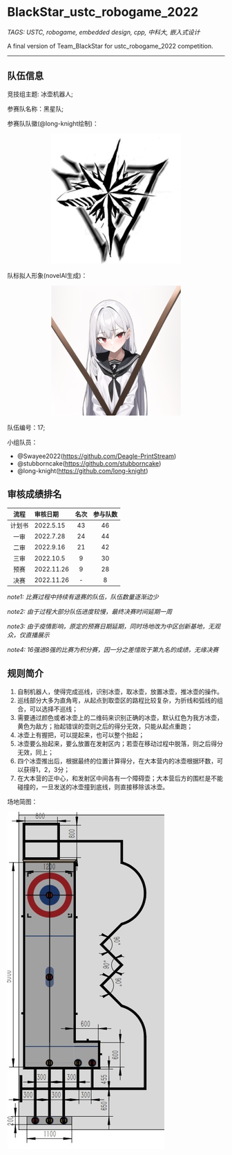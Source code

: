 # BlackStar_ustc_robogame_2022

*TAGS: USTC, robogame, embedded design, cpp, 中科大, 嵌入式设计* 

A final version of Team_BlackStar for ustc_robogame_2022 competition.

-------

## 队伍信息

竞技组主题: 冰壶机器人;

参赛队名称：黑星队;

参赛队队徽(@long-knight绘制)：
<div align="center"> <img src="https://github.com/Deagle-PrintStream/BlackStar_ustc_robogame_2022/blob/main/reference/pictures/blackstar.jpg" width = 300 height = 300 /> </div>

队标拟人形象(novelAI生成)：
<div align="center"> <img src="https://github.com/Deagle-PrintStream/BlackStar_ustc_robogame_2022/blob/main/reference/pictures/blackstar_novelAI_waifu2x_1.png" width = 300 height = 300 /> </div>

队伍编号：17;

小组队员：
* @Swayee2022(https://github.com/Deagle-PrintStream)
* @stubborncake(https://github.com/stubborncake)
* @long-knight(https://github.com/long-knight)

## 审核成绩排名

|  流程 | 审核日期  | 名次  | 参与队数 |
| :--:  | :---  | :--:  | :--:  |
| 计划书 | 2022.5.15 |  43 |  46  |
| 一审   | 2022.7.28 |  24 |  44  |
| 二审 | 2022.9.16 |  21 |  42  |
| 三审 | 2022.10.5 |  9 |  30  |
| 预赛 | 2022.11.26 |  9 |  28  |
| 决赛 | 2022.11.26 |  - |  8  |

*note1: 比赛过程中持续有退赛的队伍，队伍数量逐渐边少*

*note2: 由于过程大部分队伍进度较慢，最终决赛时间延期一周*

*note3: 由于疫情影响，原定的预赛日期延期，同时场地改为中区创新基地，无观众，仅直播展示*

*note4: 16强进8强的比赛为积分赛，因一分之差惜败于第九名的成绩，无缘决赛*

## 规则简介

1. 自制机器人，使得完成巡线，识别冰壶，取冰壶，放置冰壶，推冰壶的操作。
2. 巡线部分大多为直角弯，从起点到取壶区的路程比较复杂，为折线和弧线的组合，可以选择不巡线；
3. 需要通过颜色或者冰壶上的二维码来识别正确的冰壶，默认红色为我方冰壶，黄色为敌方；抬起错误的壶则之后的得分无效，只能从起点重跑；
4. 冰壶上有握把，可以提起来，也可以整个抬起；
5. 冰壶要么抬起来，要么放置在发射区内；若壶在移动过程中脱落，则之后得分无效，同上；
6. 四个冰壶推出后，根据最终的位置计算得分，在大本营内的冰壶根据环数，可以获得1，2，3分；
7. 在大本营的正中心，和发射区中间各有一个障碍壶；大本营后方的围栏是不能碰撞的，一旦发送的冰壶撞到底线，则直接移除该冰壶。

场地简图：

![robogame map](https://github.com/Deagle-PrintStream/BlackStar_ustc_robogame_2022/blob/main/reference/pictures/robogame%20map.jpg)

